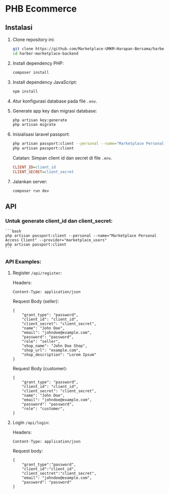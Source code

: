 # PHB Ecommerce

## Instalasi

1. Clone repository ini:
    ```bash
    git clone https://github.com/Marketplace-UMKM-Harapan-Bersama/harber-marketplace-backend.git
    cd harber-marketplace-backend
    ```
2. Install dependency PHP:
    ```bash
    composer install
    ```
3. Install dependency JavaScript:
    ```bash
    npm install
    ```
4. Atur konfigurasi database pada file `.env`.
5. Generate app key dan migrasi database:
    ```bash
    php artisan key:generate
    php artisan migrate
    ```
6. Inisialisasi laravel passport:
    ```bash
    php artisan passport:client --personal --name="Marketplace Personal Access Client" --provider="marketplace_users"
    php artisan passport:client
    ```

    Catatan: Simpan client id dan secret di file `.env`.
    ```ini
    CLIENT_ID=client_id
    CLIENT_SECRET=client_secret
    ```
7. Jalankan server:
    ```bash
    composer run dev
    ```
## API

### Untuk generate client_id dan client_secret:
    ```bash
    php artisan passport:client --personal --name="Marketplace Personal Access Client" --provider="marketplace_users"
    php artisan passport:client
    ```

### API Examples:
1. Register `/api/register`:

    Headers:
    ```http
    Content-Type: application/json
    ```
    Request Body (seller):
    ```
    {
        "grant_type": "password",
        "client_id": "client_id",
        "client_secret": "client_secret",
        "name": "John Doe",
        "email": "johndoe@example.com",
        "password": "password",
        "role": "seller",
        "shop_name": "John Doe Shop",
        "shop_url": "example.com",
        "shop_description": "Lorem Ipsum"
    }
    ```
    Request Body (customer):
    ```
    {
        "grant_type": "password",
        "client_id": "client_id",
        "client_secret": "client_secret",
        "name": "John Doe",
        "email": "johndoe@example.com",
        "password": "password",
        "role": "customer",
    }
    ```
2. Login `/api/login`:

    Headers:
    ```http
    Content-Type: application/json
    ```
    Request body:
    ```
    {
        "grant_type":"password",
        "client_id":"client_id",
        "client_sectret":"client_secret",
        "email": "johndoe@example.com",
        "password": "password"
    }
    ```
